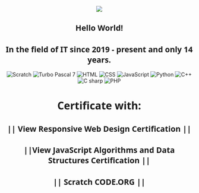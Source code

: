<p align="center">  
        <img src="https://66.media.tumblr.com/927365f0bbdd1f3d2f852bac8759f89b/tumblr_mh8a7wx1WG1rfjowdo1_r2_500.gif">
    </p>
    <p>
        <h2 style="text-align: center; font-family: system-ui, -apple-system, BlinkMacSystemFont, 'Segoe UI', Roboto, Oxygen, Ubuntu, Cantarell, 'Open Sans', 'Helvetica Neue', sans-serif;">
            Hello World! 
        </h2>
        <h2 style="text-align: center; font-family: system-ui, -apple-system, BlinkMacSystemFont, 'Segoe UI', Roboto, Oxygen, Ubuntu, Cantarell, 'Open Sans', 'Helvetica Neue', sans-serif;">
            In the field of IT since 2019 - present and only 14 years.   
        </h2>
    </p>
    <p align="center">
        <a href="https://github.com/SerafimLupan"></a><img src="https://img.shields.io/badge/Scratch-ffea05?style=for-the-badge" alt="Scratch" />
        <a href="https://github.com/SerafimLupan"></a><img src="https://img.shields.io/badge/Turbo%20Pascal%207-0509ff?style=for-the-badge" alt="Turbo Pascal 7" />
        <a href="https://github.com/SerafimLupan"></a><img src="https://img.shields.io/badge/HTML-d6701c?style=for-the-badge" alt="HTML" />
        <a href="https://github.com/SerafimLupan"></a><img src="https://img.shields.io/badge/CSS-1caed6?style=for-the-badge" alt="CSS" />
        <a href="https://github.com/SerafimLupan"></a><img src="https://img.shields.io/badge/JavaScript-e6ca12?style=for-the-badge&logo=https://upload.wikimedia.org/wikipedia/commons/thumb/6/6a/JavaScript-logo.png/768px-JavaScript-logo.png" alt="JavaScript" />
        <a href="https://github.com/SerafimLupan"></a><img src="https://img.shields.io/badge/Python-bad61c?style=for-the-badge" alt="Python" />
        <a href="https://github.com/SerafimLupan"></a><img src="https://img.shields.io/badge/C++-128ae6?style=for-the-badge&logo=https://upload.wikimedia.org/wikipedia/commons/thumb/6/6a/JavaScript-logo.png/768px-JavaScript-logo.png" alt="C++" />
        <a href="https://github.com/SerafimLupan"></a><img src="https://img.shields.io/badge/C%20sharp-7c45c4?style=for-the-badge" alt="C sharp " />
        <a href="https://github.com/SerafimLupan"></a><img src="https://img.shields.io/badge/PHP-4545c4?style=for-the-badge" alt="PHP" />
    </p>
    <p>
        <h1 style="text-align: center; font-family: system-ui, -apple-system, BlinkMacSystemFont, 'Segoe UI', Roboto, Oxygen, Ubuntu, Cantarell, 'Open Sans', 'Helvetica Neue', sans-serif;">
            Certificate with:
        </h1>
        <h2 style="text-align: center; font-family: system-ui, -apple-system, BlinkMacSystemFont, 'Segoe UI', Roboto, Oxygen, Ubuntu, Cantarell, 'Open Sans', 'Helvetica Neue', sans-serif;">
            || View Responsive Web Design Certification ||
        </h2>
        <h2 style="text-align: center; font-family: system-ui, -apple-system, BlinkMacSystemFont, 'Segoe UI', Roboto, Oxygen, Ubuntu, Cantarell, 'Open Sans', 'Helvetica Neue', sans-serif;">
            ||View JavaScript Algorithms and Data Structures Certification ||
        </h2>
        <h2 style="text-align: center; font-family: system-ui, -apple-system, BlinkMacSystemFont, 'Segoe UI', Roboto, Oxygen, Ubuntu, Cantarell, 'Open Sans', 'Helvetica Neue', sans-serif;">
            || Scratch CODE.ORG ||
        </h2>
    </p>
